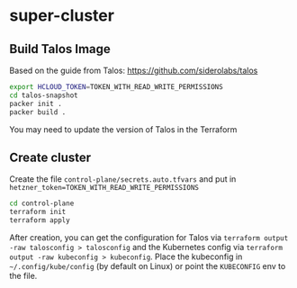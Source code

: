 # super-cluster

## Build Talos Image

Based on the guide from Talos: https://github.com/siderolabs/talos

```bash
export HCLOUD_TOKEN=TOKEN_WITH_READ_WRITE_PERMISSIONS
cd talos-snapshot
packer init .
packer build .
```

You may need to update the version of Talos in the Terraform

## Create cluster

Create the file `control-plane/secrets.auto.tfvars` and put in `hetzner_token=TOKEN_WITH_READ_WRITE_PERMISSIONS`

```bash
cd control-plane
terraform init
terraform apply
```

After creation, you can get the configuration for Talos via `terraform output -raw talosconfig > talosconfig` and the Kubernetes config via `terraform output -raw kubeconfig > kubeconfig`. Place the kubeconfig in `~/.config/kube/config` (by default on Linux) or point the `KUBECONFIG` env to the file.
